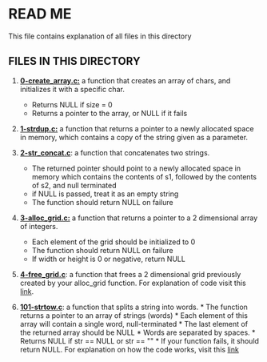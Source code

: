 # READ ME
This file contains explanation of all files in this directory

## FILES IN THIS DIRECTORY
1. [**0-create_array.c:**](https://github.com/vincetoby/alx-low_level_programming/blob/master/0x0B-malloc_free/0-create_array.c)  a function that creates an array of chars, and initializes it with a specific char.
 	* Returns NULL if size = 0
	* Returns a pointer to the array, or NULL if it fails
2. [**1-strdup.c:**](https://github.com/vincetoby/alx-low_level_programming/blob/master/0x0B-malloc_free/1-strdup.c) a function that returns a pointer to a newly allocated space in memory, which contains a copy of the string given as a parameter.
3. [**2-str_concat.c**](https://github.com/vincetoby/alx-low_level_programming/blob/master/0x0B-malloc_free/2-str_concat.c):  a function that concatenates two strings.
	* The returned pointer should point to a newly allocated space in memory which contains the contents of s1, followed by 	  the contents of s2, and null terminated
	* if NULL is passed, treat it as an empty string
	* The function should return NULL on failure

4. [**3-alloc_grid.c:**](https://github.com/vincetoby/alx-low_level_programming/blob/master/0x0B-malloc_free/3-alloc_grid.c)  a function that returns a pointer to a 2 dimensional array of integers.
	* Each element of the grid should be initialized to 0
	* The function should return NULL on failure
	* If width or height is 0 or negative, return NULL

5. [**4-free_grid.c**](https://github.com/vincetoby/alx-low_level_programming/blob/master/0x0B-malloc_free/4-free_grid.c): a function that frees a 2 dimensional grid previously created by your alloc_grid function. For explanation of code visit this [link](https://github.com/vincetoby/alx-low_level_programming/blob/master/0x0B-malloc_free/explain_free_grid.md).
6. [**101-strtow.c**](https://github.com/vincetoby/alx-low_level_programming/blob/master/0x0B-malloc_free/101-strtow.c): a function that splits a string into words.
    	* The function returns a pointer to an array of strings (words)
    	* Each element of this array will contain a single word, null-terminated
    	* The last element of the returned array should be NULL
    	* Words are separated by spaces.
    	* Returns NULL if str == NULL or str == ""
    	* If your function fails, it should return NULL.
For explanation on how the code works, visit this [link](https://github.com/vincetoby/alx-low_level_programming/blob/master/strtow_code_explain.md)

